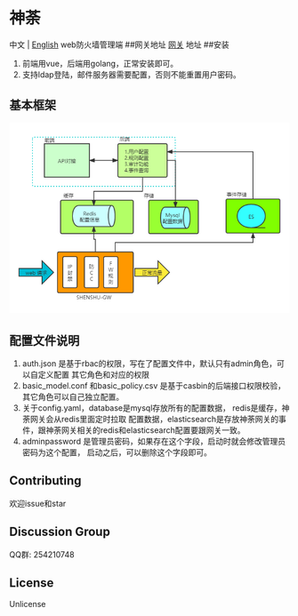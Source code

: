 # 神荼
中文 | [English](./README_EN.md)
web防火墙管理端
##网关地址
[网关](https://github.com/jixindatech/shenshu-gw) 地址
##安装
1. 前端用vue，后端用golang，正常安装即可。
2. 支持ldap登陆，邮件服务器需要配置，否则不能重置用户密码。

## 基本框架
![image](doc/schema.png)

## 配置文件说明
1. auth.json 是基于rbac的权限，写在了配置文件中，默认只有admin角色，可以自定义配置
其它角色和对应的权限
2. basic_model.conf 和basic_policy.csv 是基于casbin的后端接口权限校验，
其它角色可以自己独立配置。
3. 关于config.yaml，database是mysql存放所有的配置数据， redis是缓存，神荼网关会从redis里面定时拉取
配置数据，elasticsearch是存放神荼网关的事件，跟神荼网关相关的redis和elasticsearch配置要跟网关一致。
4. adminpassword 是管理员密码，如果存在这个字段，启动时就会修改管理员密码为这个配置，
启动之后，可以删除这个字段即可。

## Contributing
欢迎issue和star

## Discussion Group
QQ群: 254210748

## License
Unlicense



